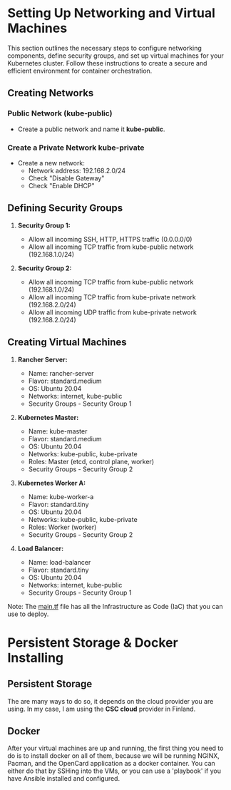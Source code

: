 # Setting Up Networking and Virtual Machines

This section outlines the necessary steps to configure networking components, define security groups, and set up virtual machines for your Kubernetes cluster. Follow these instructions to create a secure and efficient environment for container orchestration.

## Creating Networks

### Public Network (kube-public)

- Create a public network and name it **kube-public**.

### Create a Private Network **kube-private**

- Create a new network:
  - Network address: 192.168.2.0/24
  - Check "Disable Gateway"
  - Check "Enable DHCP"


## Defining Security Groups

1. **Security Group 1:**
   - Allow all incoming SSH, HTTP, HTTPS traffic (0.0.0.0/0)
   - Allow all incoming TCP traffic from kube-public network (192.168.1.0/24)

2. **Security Group 2:**
   - Allow all incoming TCP traffic from kube-public network (192.168.1.0/24)
   - Allow all incoming TCP traffic from kube-private network (192.168.2.0/24)
   - Allow all incoming UDP traffic from kube-private network (192.168.2.0/24)


## Creating Virtual Machines

1. **Rancher Server:**
   - Name: rancher-server
   - Flavor: standard.medium
   - OS: Ubuntu 20.04
   - Networks: internet, kube-public
   - Security Groups - Security Group 1

2. **Kubernetes Master:**
   - Name: kube-master
   - Flavor: standard.medium
   - OS: Ubuntu 20.04
   - Networks: kube-public, kube-private
   - Roles: Master (etcd, control plane, worker)
   - Security Groups - Security Group 2

3. **Kubernetes Worker A:**
   - Name: kube-worker-a
   - Flavor: standard.tiny
   - OS: Ubuntu 20.04
   - Networks: kube-public, kube-private
   - Roles: Worker (worker)
   - Security Groups - Security Group 2

4. **Load Balancer:**
   - Name: load-balancer
   - Flavor: standard.tiny
   - OS: Ubuntu 20.04
   - Networks: internet, kube-public
   - Security Groups - Security Group 1

Note: The [main.tf](https://github.com/samishafique786/container-orch-w-k8s/blob/main/terraform/main.tf) file has all the Infrastructure as Code (IaC) that you can use to deploy.

# Persistent Storage & Docker Installing 

## Persistent Storage 

The are many ways to do so, it depends on the cloud provider you are using. In my case, I am using the **CSC cloud** provider in Finland. 



## Docker

After your virtual machines are up and running, the first thing you need to do is to install docker on all of them, because we will be running NGINX, Pacman, and the OpenCard application as a docker container. You can either do that by SSHing into the VMs, or you can use a 'playbook' if you have Ansible installed and configured.



